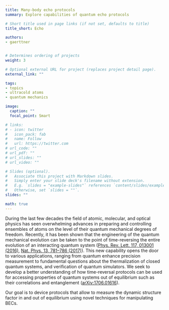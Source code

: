 ```yaml
---
title: Many-body echo protocols
summary: Explore capabilities of quantum echo protocols

# Short title used in page links (if not set, defaults to title)
title_short: Echo

authors:
- gaerttner


# Determines ordering of projects
weight: 3

# Optional external URL for project (replaces project detail page).
external_link: ""

tags:
- topics
- ultracold atoms
- quantum mechanics

image:
  caption: ""
  focal_point: Smart

# links:
# - icon: twitter
#   icon_pack: fab
#   name: Follow
#   url: https://twitter.com
# url_code: ""
# url_pdf: ""
# url_slides: ""
# url_video: ""

# Slides (optional).
#   Associate this project with Markdown slides.
#   Simply enter your slide deck's filename without extension.
#   E.g. `slides = "example-slides"` references `content/slides/example-slides.md`.
#   Otherwise, set `slides = ""`.
slides: ""

math: true
---
```


During the last few decades the field of atomic, molecular, and optical physics has seen overwhelming advances in preparing and controlling ensembles of atoms on the level of their quantum mechanical degrees of freedom. Recently, it has been shown that the engineering of the quantum mechanical evolution can be taken to the point of time-reversing the entire evolution of an interacting quantum system ([Phys. Rev. Lett. 117, 013001 (2016)](https://journals.aps.org/prl/abstract/10.1103/PhysRevLett.117.013001), [Nat. Phys. 13, 781–786 (2017)](https://www.nature.com/nphys/journal/v13/n8/full/nphys4119.html)). This new capability opens the door to various applications, ranging from quantum enhance precision measurement to fundamental questions about the thermalization of closed quantum systems, and verification of quantum simulators. We seek to develop a better understanding of how time-reversal protocols can be used for accessing properties of quantum systems out of equilibrium such as their correlations and entanglement ([arXiv:1706.01616](https://arxiv.org/abs/1706.01616)).

Our goal is to device protocols that allow to measure the dynamic structure factor in and out of equilibrium using novel techniques for manipulating BECs.
